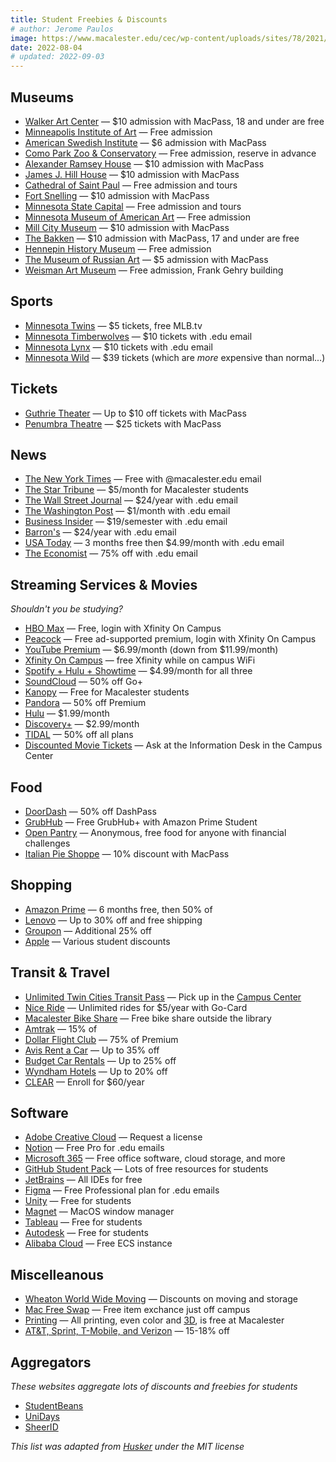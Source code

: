 ```yaml
---
title: Student Freebies & Discounts
# author: Jerome Paulos
image: https://www.macalester.edu/cec/wp-content/uploads/sites/78/2021/06/IMG_20210504_171255-scaled.jpg
date: 2022-08-04
# updated: 2022-09-03
---
```


## Museums
- [Walker Art Center](https://walkerart.org/) — $10 admission with MacPass, 18 and under are free
- [Minneapolis Institute of Art](https://artsmia.org/) — Free admission
- [American Swedish Institute](https://asimn.org/) — $6 admission with MacPass
- [Como Park Zoo & Conservatory](https://comozooconservatory.org/) — Free admission, reserve in advance
- [Alexander Ramsey House](https://www.mnhs.org/ramseyhouse) — $10 admission with MacPass
- [James J. Hill House](https://www.mnhs.org/hillhouse) — $10 admission with MacPass
- [Cathedral of Saint Paul](https://www.cathedralsaintpaul.org/visit-us) — Free admission and tours
- [Fort Snelling](https://www.mnhs.org/fortsnelling) — $10 admission with MacPass
- [Minnesota State Capital](https://www.mnhs.org/capitol) — Free admission and tours
- [Minnesota Museum of American Art](https://mmaa.org/) — Free admission
- [Mill City Museum](https://www.mnhs.org/millcity) — $10 admission with MacPass
- [The Bakken](https://thebakken.org/) — $10 admission with MacPass, 17 and under are free
- [Hennepin History Museum](https://hennepinhistory.org/) — Free admission
- [The Museum of Russian Art](https://tmora.org) — $5 admission with MacPass
- [Weisman Art Museum](https://wam.umn.edu) — Free admission, Frank Gehry building

## Sports
- [Minnesota Twins](https://www.mlb.com/twins/tickets/specials/student-discount) — $5 tickets, free MLB.tv
- [Minnesota Timberwolves](https://www.nba.com/timberwolves/promotions/college/) — $10 tickets with .edu email
- [Minnesota Lynx](https://lynx.wnba.com/college/) — $10 tickets with .edu email
- [Minnesota Wild](https://www.nhl.com/wild/tickets/theme-nights?fevoUri=2022-2023-wild-college-nights-b6db573%2F) — $39 tickets (which are *more* expensive than normal...)

## Tickets
- [Guthrie Theater](https://www.guthrietheater.org/shows-and-tickets/discounts/) — Up to $10 off tickets with MacPass
- [Penumbra Theatre](https://penumbratheatre.org/discounts/) — $25 tickets with MacPass

## News
- [The New York Times](https://myaccount.nytimes.com/verification/edupass) — Free with @macalester.edu email
- [The Star Tribune](https://macadmsys.macalester.edu/ssomanager/c/SSB?pkg=https://bit.ly/3QP6ujk) — $5/month for Macalester students
- [The Wall Street Journal](https://store.wsj.com/shop/us/us/wsjstudentbts23/) — $24/year with .edu email
- [The Washington Post](https://subscribe.washingtonpost.com/checkout/?promo=o8_edu_acq) — $1/month with .edu email
- [Business Insider](https://www.businessinsider.com/subscription/students) — $19/semester with .edu email
- [Barron's](https://store.barrons.com/shop/us/us/barstudentjunsale21/) — $24/year with .edu email
- [USA Today](https://cm.usatoday.com/offer-h-fod-discount?discount_code=student) — 3 months free then $4.99/month with .edu email
- [The Economist](https://subscribenow.economist.com/student) — 75% off with .edu email

## Streaming Services & Movies
*Shouldn't you be studying?*
- [HBO Max](https://mvpd-authn-manager-us.api.hbo.com/v1/login/comcast) — Free, login with Xfinity On Campus
- [Peacock](https://www.peacocktv.com/xfinity-link) — Free ad-supported premium, login with Xfinity On Campus
- [YouTube Premium](http://www.youtube.com/premium/student) — $6.99/month (down from $11.99/month)
- [Xfinity On Campus](https://xerxes-sub.xerxessecure.com/xerxes-ctrl/oauth/authorize?client_id=xocstorefront&response_type=code&partner_id=comcast-university&redirect_uri=https://xfinityoncampus.com/sat&partner_login_hint=cGFydG5lcklkPW1hY2FsZXN0ZXJj) — free Xfinity while on campus WiFi
- [Spotify + Hulu + Showtime](https://www.spotify.com/us/student/) — $4.99/month for all three
- [SoundCloud](https://checkout.soundcloud.com/student) — 50% off Go+
- [Kanopy](https://www.kanopy.com/en/macalester/) — Free for Macalester students
- [Pandora](https://www.pandora.com/upgrade/premium/student) — 50% off Premium
- [Hulu](https://www.hulu.com/student) — $1.99/month
- [Discovery+](https://get.discoveryplus.com/studentoffer/) — $2.99/month
- [TIDAL](https://tidal.com/plans/student) — 50% off all plans
- [Discounted Movie Tickets](https://www.macalester.edu/campus-center/home/campuscenter/informationdesk/#discounted-movie-tickets) — Ask at the Information Desk in the Campus Center

## Food
- [DoorDash](https://www.doordash.com/dashpass/student) — 50% off DashPass
- [GrubHub](https://www.amazon.com/prime/offer/GrubHub/student-discount) — Free GrubHub+ with Amazon Prime Student
- [Open Pantry](https://www.macalester.edu/campus-center/home/campuscenter/open-pantry/) — Anonymous, free food for anyone with financial challenges
- [Italian Pie Shoppe](https://www.italianpieshoppe.com/) — 10% discount with MacPass

## Shopping
- [Amazon Prime](https://www.amazon.com/Amazon-Student/b?node=668781011) — 6 months free, then 50% of
- [Lenovo](http://www.lenovo.com/us/en/m1studenthealth) — Up to 30% off and free shipping
- [Groupon](https://www.groupon.com/programs/student) — Additional 25% off
- [Apple](https://www.apple.com/us-edu/store) — Various student discounts

## Transit & Travel
- [Unlimited Twin Cities Transit Pass](https://www.macalester.edu/campus-center/home/campuscenter/informationdesk/#universal-pass) — Pick up in the [Campus Center](/special/map)
- [Nice Ride](https://niceridemn.com/pricing/nicerideforall) — Unlimited rides for $5/year with Go-Card
- [Macalester Bike Share](https://www.macalester.edu/sustainability/transportation/) — Free bike share outside the library
- [Amtrak](https://www.amtrak.com/student-discounts) — 15% of
- [Dollar Flight Club](https://dollarflightclub.com/student-and-teachers-discount/) — 75% of Premium
- [Avis Rent a Car](https://www.avis.com/en/association/A672012) — Up to 35% off
- [Budget Car Rentals](https://www.budget.com/en/association/B079515) — Up to 25% off
- [Wyndham Hotels](http://www.wyndhamhotelgroup.com/?corporate_id=1000007487) — Up to 20% off
- [CLEAR](https://enroll.clearme.com/studentenroll) — Enroll for $60/year

## Software
- [Adobe Creative Cloud](https://macalester.topdesk.net/tas/public/ssp/content/serviceflow?unid=309555cfb2da465798da2f7ac0bb9fd9) — Request a license
- [Notion](https://www.notion.so/product/notion-for-education) — Free Pro for .edu emails
- [Microsoft 365](https://signup.microsoft.com/signup?sku=Education) — Free office software, cloud storage, and more
- [GitHub Student Pack](https://education.github.com/pack) — Lots of free resources for students
- [JetBrains](https://www.jetbrains.com/community/education/) — All IDEs for free
- [Figma](https://www.figma.com/education/) — Free Professional plan for .edu emails
- [Unity](https://unity.com/products/unity-student) — Free for students
- [Magnet](https://macalester.topdesk.net/tas/public/ssp/content/serviceflow?unid=4f507f08535847ae9d501bef0b741f8a) — MacOS window manager
- [Tableau](https://www.tableau.com/academic/students) — Free for students
- [Autodesk](https://www.autodesk.com/education/edu-software/overview) — Free for students
- [Alibaba Cloud](https://www.alibabacloud.com/campaign/education) — Free ECS instance

## Miscelleanous
- [Wheaton World Wide Moving](https://www.wheatonworldwide.com/moving-services/discount-programs/gallagher-student-health) — Discounts on moving and storage
- [Mac Free Swap](https://www.macalester.edu/sustainability/co-curricular-programs-resources/programs/mac-free-swap/) — Free item exchance just off campus
- [Printing](https://macalester.us.uniflowonline.com/) — All printing, even color and [3D](https://macalester.topdesk.net/tas/public/ssp/content/serviceflow?unid=f0fb048d935a41bca47673a184970ae8), is free at Macalester
- [AT&T, Sprint, T-Mobile, and Verizon](https://www.macalester.edu/employmentservices/benefits/communitybenefits/wirelessdiscounts/) — 15-18% off

## Aggregators
*These websites aggregate lots of discounts and freebies for students*
- [StudentBeans](https://www.studentbeans.com/us)
- [UniDays](https://www.myunidays.com/US/en-US)
- [SheerID](https://www.sheerid.com/shoppers/studentdeals/)

*This list was adapted from [Husker](https://github.com/ninest/husker/blob/main/content/services/free/index.md) under the MIT license*